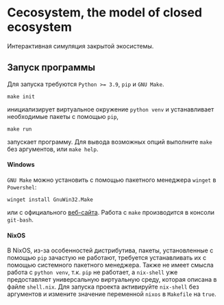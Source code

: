 # Cecosystem, the model of closed ecosystem

Интерактивная симуляция закрытой экосистемы.

## Запуск программы

Для запуска требуются `Python >= 3.9`, `pip`  и `GNU Make`.
```
make init
```
инициализирует виртуальное окружение `python venv` и устанавливает необходимые пакеты с помощью `pip`,
```
make run
```
запускает программу. Для вывода возможных опций выполните `make` без аргументов,
или `make help`.


#### Windows

`GNU Make` можно установить с помощью пакетного менеджера `winget` в `Powershel`:
```
winget install GnuWin32.Make
```
или с официального [веб-сайта](https://gnuwin32.sourceforge.net/packages/make.htm).
Работа с `make` производится в консоли `git-bash`.

#### NixOS
В NixOS, из-за особенностей дистрибутива, пакеты, установленные с помощью `pip`
зачастую не работают, требуется устанавливать их с помощью системного пакетного
менеджера. Также не имеет смысла работа с `python venv`, т.к. `pip` не работает,
а `nix-shell` уже предоставляет универсальную виртуальную среду, которая описана
в файле `shell.nix`. Для запуска проекта активируйте `nix-shell` без аргументов
и измените значение переменной `nixos` в `Makefile` на `true`.


	
